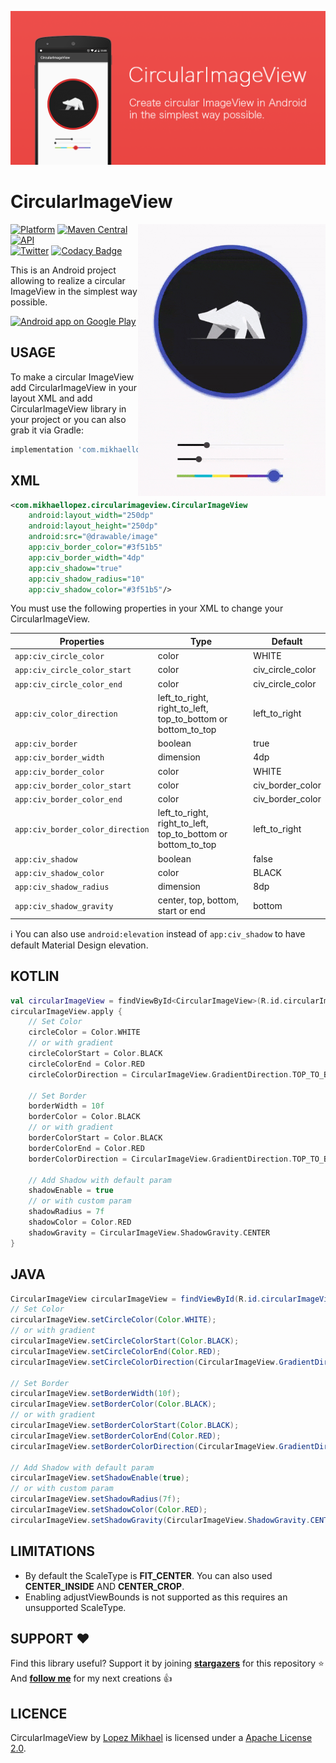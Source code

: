 <p align="center"><img src="/preview/header.png"></p>

CircularImageView
=================

<img src="/preview/preview.gif" alt="sample" title="sample" width="300" height="435" align="right" />

[![Platform](https://img.shields.io/badge/platform-android-green.svg)](http://developer.android.com/index.html)
[![Maven Central](https://img.shields.io/maven-central/v/com.mikhaellopez/circularimageview.svg?label=Maven%20Central)](https://search.maven.org/search?q=g:%22com.com.mikhaellopez%22%20AND%20a:%circularimageview%22)
[![API](https://img.shields.io/badge/API-14%2B-brightgreen.svg?style=flat)](https://android-arsenal.com/api?level=14)
<br>
[![Twitter](https://img.shields.io/badge/Twitter-@LopezMikhael-blue.svg?style=flat)](http://twitter.com/lopezmikhael)
[![Codacy Badge](https://api.codacy.com/project/badge/Grade/57b73cd8e4b242389acf4341b7ca7269)](https://www.codacy.com/app/lopspower/CircularImageView?utm_source=github.com&amp;utm_medium=referral&amp;utm_content=lopspower/CircularImageView&amp;utm_campaign=Badge_Grade)

This is an Android project allowing to realize a circular ImageView in the simplest way possible.

<a href="https://play.google.com/store/apps/details?id=com.mikhaellopez.lopspower">
  <img alt="Android app on Google Play" src="https://developer.android.com/images/brand/en_app_rgb_wo_45.png" />
</a>

USAGE
-----

To make a circular ImageView add CircularImageView in your layout XML and add CircularImageView library in your project or you can also grab it via Gradle:

```groovy
implementation 'com.mikhaellopez:circularimageview:4.3.0'
```

XML
-----

```xml
<com.mikhaellopez.circularimageview.CircularImageView
    android:layout_width="250dp"
    android:layout_height="250dp"
    android:src="@drawable/image"
    app:civ_border_color="#3f51b5"
    app:civ_border_width="4dp"
    app:civ_shadow="true"
    app:civ_shadow_radius="10"
    app:civ_shadow_color="#3f51b5"/>
```

You must use the following properties in your XML to change your CircularImageView.

| Properties                       | Type                                                         | Default          |
| -------------------------------- | ------------------------------------------------------------ | ---------------- |
| `app:civ_circle_color`           | color                                                        | WHITE            |
| `app:civ_circle_color_start`     | color                                                        | civ_circle_color |
| `app:civ_circle_color_end`       | color                                                        | civ_circle_color |
| `app:civ_color_direction`        | left_to_right, right_to_left, top_to_bottom or bottom_to_top | left_to_right    |
| `app:civ_border`                 | boolean                                                      | true             |
| `app:civ_border_width`           | dimension                                                    | 4dp              |
| `app:civ_border_color`           | color                                                        | WHITE            |
| `app:civ_border_color_start`     | color                                                        | civ_border_color |
| `app:civ_border_color_end`       | color                                                        | civ_border_color |
| `app:civ_border_color_direction` | left_to_right, right_to_left, top_to_bottom or bottom_to_top | left_to_right    |
| `app:civ_shadow`                 | boolean                                                      | false            |
| `app:civ_shadow_color`           | color                                                        | BLACK            |
| `app:civ_shadow_radius`          | dimension                                                    | 8dp              |
| `app:civ_shadow_gravity`         | center, top, bottom, start or end                            | bottom           |

:information_source: You can also use `android:elevation` instead of `app:civ_shadow` to have default Material Design elevation.

KOTLIN
-----

```kotlin
val circularImageView = findViewById<CircularImageView>(R.id.circularImageView)
circularImageView.apply {
    // Set Color
    circleColor = Color.WHITE
    // or with gradient
    circleColorStart = Color.BLACK
    circleColorEnd = Color.RED
    circleColorDirection = CircularImageView.GradientDirection.TOP_TO_BOTTOM

    // Set Border
    borderWidth = 10f
    borderColor = Color.BLACK
    // or with gradient
    borderColorStart = Color.BLACK
    borderColorEnd = Color.RED
    borderColorDirection = CircularImageView.GradientDirection.TOP_TO_BOTTOM
    
    // Add Shadow with default param
    shadowEnable = true
    // or with custom param
    shadowRadius = 7f
    shadowColor = Color.RED
    shadowGravity = CircularImageView.ShadowGravity.CENTER
}
```

JAVA
-----

```java
CircularImageView circularImageView = findViewById(R.id.circularImageView);
// Set Color
circularImageView.setCircleColor(Color.WHITE);
// or with gradient
circularImageView.setCircleColorStart(Color.BLACK);
circularImageView.setCircleColorEnd(Color.RED);
circularImageView.setCircleColorDirection(CircularImageView.GradientDirection.TOP_TO_BOTTOM);

// Set Border
circularImageView.setBorderWidth(10f);
circularImageView.setBorderColor(Color.BLACK);
// or with gradient
circularImageView.setBorderColorStart(Color.BLACK);
circularImageView.setBorderColorEnd(Color.RED);
circularImageView.setBorderColorDirection(CircularImageView.GradientDirection.TOP_TO_BOTTOM);

// Add Shadow with default param
circularImageView.setShadowEnable(true);
// or with custom param
circularImageView.setShadowRadius(7f);
circularImageView.setShadowColor(Color.RED);
circularImageView.setShadowGravity(CircularImageView.ShadowGravity.CENTER);
```

LIMITATIONS
-----

-   By default the ScaleType is **FIT_CENTER**. You can also used **CENTER_INSIDE** AND **CENTER_CROP**.
-   Enabling adjustViewBounds is not supported as this requires an unsupported ScaleType.

SUPPORT ❤️
-----

Find this library useful? Support it by joining [**stargazers**](https://github.com/lopspower/CircularImageView/stargazers) for this repository ⭐️
<br/>
And [**follow me**](https://github.com/lopspower?tab=followers) for my next creations 👍

LICENCE
-----

CircularImageView by [Lopez Mikhael](http://mikhaellopez.com/) is licensed under a [Apache License 2.0](http://www.apache.org/licenses/LICENSE-2.0).
